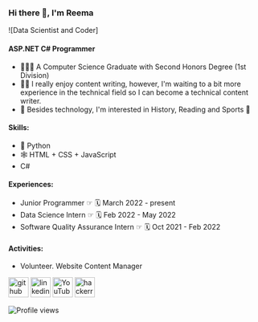 ### Hi there 👋, I'm Reema

   ![Data Scientist and Coder]

#### ASP.NET C# Programmer
* 👩🏻‍💻 A Computer Science Graduate with Second Honors Degree (1st Division)
* ✍🏼 I really enjoy content writing, however, I'm waiting to a bit more experience in the technical field so I can become a technical content writer.
* 📖 Besides technology, I'm interested in History, Reading and Sports 🏀

#### Skills: 

* 🐍 Python
* 🕸 HTML + CSS + JavaScript
* C# 

#### Experiences:
* Junior Programmer ☞ 🗓 March 2022  - present
* Data Science Intern ☞ 🗓 Feb 2022  - May 2022
* Software Quality Assurance Intern ☞ 🗓 Oct 2021 - Feb 2022

#### Activities:
* Volunteer. Website Content Manager


[<img src='https://cdn.jsdelivr.net/npm/simple-icons@3.0.1/icons/github.svg' alt='github' height='40'>](https://github.com/reemaalotaibi)  [<img src='https://cdn.jsdelivr.net/npm/simple-icons@3.0.1/icons/linkedin.svg' alt='linkedin' height='40'>](https://www.linkedin.com/in/reemaalotaibi/)  [<img src='https://cdn.jsdelivr.net/npm/simple-icons@3.0.1/icons/youtube.svg' alt='YouTube' height='40'>](https://www.youtube.com/channel/UC8wLUgxJjHTwa9-OM6OjBcA/playlists)  [<img src='https://cdn.jsdelivr.net/npm/simple-icons@3.0.1/icons/hackerrank.svg' alt='hackerrank' height='40'>](https://www.hackerrank.com/reemaalotaibi)  


![Profile views](https://gpvc.arturio.dev/reemaalotaibi)  
